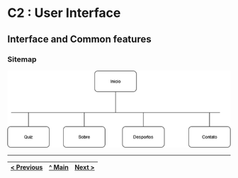 # C2 : User Interface

## Interface and Common features

### Sitemap

![An alternative description](images/Sitemap.png)  
 



---
[< Previous](c1.md) | [^ Main](../../../) | [Next >](c3.md)
:--- | :---: | ---: 
